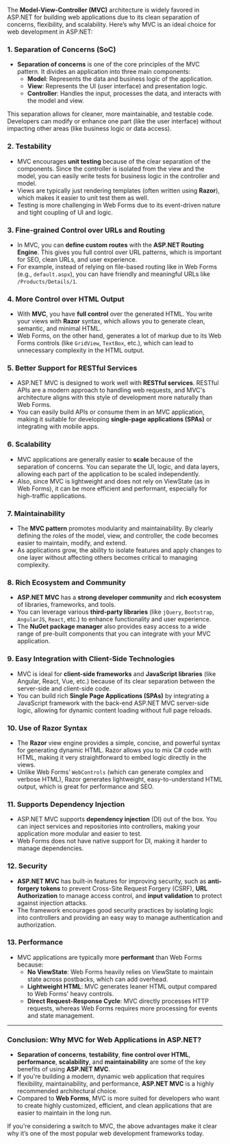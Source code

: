 The **Model-View-Controller (MVC)** architecture is widely favored in ASP.NET for building web applications due to its clean separation of concerns, flexibility, and scalability. Here’s why MVC is an ideal choice for web development in ASP.NET:

### 1. **Separation of Concerns (SoC)**
   - **Separation of concerns** is one of the core principles of the MVC pattern. It divides an application into three main components:
     - **Model**: Represents the data and business logic of the application.
     - **View**: Represents the UI (user interface) and presentation logic.
     - **Controller**: Handles the input, processes the data, and interacts with the model and view.
   
   This separation allows for cleaner, more maintainable, and testable code. Developers can modify or enhance one part (like the user interface) without impacting other areas (like business logic or data access).

### 2. **Testability**
   - MVC encourages **unit testing** because of the clear separation of the components. Since the controller is isolated from the view and the model, you can easily write tests for business logic in the controller and model.
   - Views are typically just rendering templates (often written using **Razor**), which makes it easier to unit test them as well.
   - Testing is more challenging in Web Forms due to its event-driven nature and tight coupling of UI and logic.

### 3. **Fine-grained Control over URLs and Routing**
   - In MVC, you can **define custom routes** with the **ASP.NET Routing Engine**. This gives you full control over URL patterns, which is important for SEO, clean URLs, and user experience.
   - For example, instead of relying on file-based routing like in Web Forms (e.g., `default.aspx`), you can have friendly and meaningful URLs like `/Products/Details/1`.

### 4. **More Control over HTML Output**
   - With **MVC**, you have **full control** over the generated HTML. You write your views with **Razor** syntax, which allows you to generate clean, semantic, and minimal HTML.
   - Web Forms, on the other hand, generates a lot of markup due to its Web Forms controls (like `GridView`, `TextBox`, etc.), which can lead to unnecessary complexity in the HTML output.

### 5. **Better Support for RESTful Services**
   - ASP.NET MVC is designed to work well with **RESTful services**. RESTful APIs are a modern approach to handling web requests, and MVC's architecture aligns with this style of development more naturally than Web Forms.
   - You can easily build APIs or consume them in an MVC application, making it suitable for developing **single-page applications (SPAs)** or integrating with mobile apps.

### 6. **Scalability**
   - MVC applications are generally easier to **scale** because of the separation of concerns. You can separate the UI, logic, and data layers, allowing each part of the application to be scaled independently.
   - Also, since MVC is lightweight and does not rely on ViewState (as in Web Forms), it can be more efficient and performant, especially for high-traffic applications.

### 7. **Maintainability**
   - The **MVC pattern** promotes modularity and maintainability. By clearly defining the roles of the model, view, and controller, the code becomes easier to maintain, modify, and extend.
   - As applications grow, the ability to isolate features and apply changes to one layer without affecting others becomes critical to managing complexity.

### 8. **Rich Ecosystem and Community**
   - **ASP.NET MVC** has a **strong developer community** and **rich ecosystem** of libraries, frameworks, and tools.
   - You can leverage various **third-party libraries** (like `jQuery`, `Bootstrap`, `AngularJS`, `React`, etc.) to enhance functionality and user experience.
   - The **NuGet package manager** also provides easy access to a wide range of pre-built components that you can integrate with your MVC application.

### 9. **Easy Integration with Client-Side Technologies**
   - MVC is ideal for **client-side frameworks** and **JavaScript libraries** (like Angular, React, Vue, etc.) because of its clear separation between the server-side and client-side code.
   - You can build rich **Single Page Applications (SPAs)** by integrating a JavaScript framework with the back-end ASP.NET MVC server-side logic, allowing for dynamic content loading without full page reloads.

### 10. **Use of Razor Syntax**
   - The **Razor** view engine provides a simple, concise, and powerful syntax for generating dynamic HTML. Razor allows you to mix C# code with HTML, making it very straightforward to embed logic directly in the views.
   - Unlike Web Forms’ `WebControls` (which can generate complex and verbose HTML), Razor generates lightweight, easy-to-understand HTML output, which is great for performance and SEO.

### 11. **Supports Dependency Injection**
   - ASP.NET MVC supports **dependency injection** (DI) out of the box. You can inject services and repositories into controllers, making your application more modular and easier to test.
   - Web Forms does not have native support for DI, making it harder to manage dependencies.

### 12. **Security**
   - **ASP.NET MVC** has built-in features for improving security, such as **anti-forgery tokens** to prevent Cross-Site Request Forgery (CSRF), **URL Authorization** to manage access control, and **input validation** to protect against injection attacks.
   - The framework encourages good security practices by isolating logic into controllers and providing an easy way to manage authentication and authorization.

### 13. **Performance**
   - MVC applications are typically more **performant** than Web Forms because:
     - **No ViewState**: Web Forms heavily relies on ViewState to maintain state across postbacks, which can add overhead.
     - **Lightweight HTML**: MVC generates leaner HTML output compared to Web Forms' heavy controls.
     - **Direct Request-Response Cycle**: MVC directly processes HTTP requests, whereas Web Forms requires more processing for events and state management.

---

### Conclusion: Why MVC for Web Applications in ASP.NET?
- **Separation of concerns**, **testability**, **fine control over HTML**, **performance**, **scalability**, and **maintainability** are some of the key benefits of using **ASP.NET MVC**.
- If you're building a modern, dynamic web application that requires flexibility, maintainability, and performance, **ASP.NET MVC** is a highly recommended architectural choice.
- Compared to **Web Forms**, MVC is more suited for developers who want to create highly customized, efficient, and clean applications that are easier to maintain in the long run.

If you're considering a switch to MVC, the above advantages make it clear why it’s one of the most popular web development frameworks today.